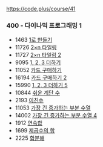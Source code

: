 https://code.plus/course/41
### 400 - 다이나믹 프로그래밍 1
- 1463 [1로 만들기](https://www.acmicpc.net/problem/1463)
- 11726 [2×n 타일링](https://www.acmicpc.net/problem/11726)
- 11727 [2×n 타일링 2](https://www.acmicpc.net/problem/11727)
- 9095 [1, 2, 3 더하기](https://www.acmicpc.net/problem/9095)
- 11052 [카드 구매하기](https://www.acmicpc.net/problem/11052)
- 16194 [카드 구매하기 2](https://www.acmicpc.net/problem/16194)
- 15990 [1, 2, 3 더하기 5](https://www.acmicpc.net/problem/15990) 
- 10844 [쉬운 계단 수](https://www.acmicpc.net/problem/10844) 
- 2193 [이친수](https://www.acmicpc.net/problem/2193)
- 11053 [가장 긴 증가하는 부분 수열](https://www.acmicpc.net/problem/11053)
- 14002 [가장 긴 증가하는 부분 수열 4](https://www.acmicpc.net/problem/14002)
- 1912 [연속합](https://www.acmicpc.net/problem/1912)
- 1699 [제곱수의 합](https://www.acmicpc.net/problem/1699)
- 2225 [합분해](https://www.acmicpc.net/problem/2225)
